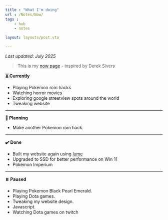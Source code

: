 ```yaml
---
title : "What I'm doing"
url : /Notes/Now/
tags : 
    - hub
    - notes

layout: layouts/post.vto

---
```


*Last updated: July 2025*

> This is my [now page](https://nownownow.com/about) - inspired by Derek Sivers

**⏳ Currently**

- Playing Pokemon rom hacks
- Watching horror movies
- Exploring google streetview spots around the world
- Tweaking website

---

**📌 Planning**

- Make another Pokemon rom hack.

---

**✔️ Done**

- Built my website again using [lume](https://lume.land)
- Upgraded to SSD for better performance on Win 11
- Pokemon Imperium

---

**⏸️ Paused**

- Playing Pokemon Black Pearl Emerald.
- Playing Dota games.
- Tweaking my website design.
- Javascript.
- Watching Dota games on twitch